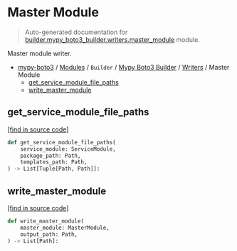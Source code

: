 # Master Module

> Auto-generated documentation for [builder.mypy_boto3_builder.writers.master_module](https://github.com/vemel/mypy_boto3/blob/master/builder/mypy_boto3_builder/writers/master_module.py) module.

Master module writer.

- [mypy-boto3](../../../README.md#mypy_boto3) / [Modules](../../../MODULES.md#mypy-boto3-modules) / `Builder` / [Mypy Boto3 Builder](../index.md#mypy-boto3-builder) / [Writers](index.md#writers) / Master Module
    - [get_service_module_file_paths](#get_service_module_file_paths)
    - [write_master_module](#write_master_module)

## get_service_module_file_paths

[[find in source code]](https://github.com/vemel/mypy_boto3/blob/master/builder/mypy_boto3_builder/writers/master_module.py#L81)

```python
def get_service_module_file_paths(
    service_module: ServiceModule,
    package_path: Path,
    templates_path: Path,
) -> List[Tuple[Path, Path]]:
```

## write_master_module

[[find in source code]](https://github.com/vemel/mypy_boto3/blob/master/builder/mypy_boto3_builder/writers/master_module.py#L16)

```python
def write_master_module(
    master_module: MasterModule,
    output_path: Path,
) -> List[Path]:
```
